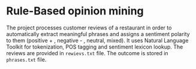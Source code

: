 # Rule-Based opinion mining
The project processes customer reviews of a restaurant in order to automatically extract meaningful phrases and assigns a sentiment polarity to them (positive + , negative - , neutral, mixed). 
It uses Natural Language Toolkit for tokenization, POS tagging and sentiment lexicon lookup.
The reviews are provided in `rewievs.txt` file. The outcome is stored in `phrases.txt` file. 
